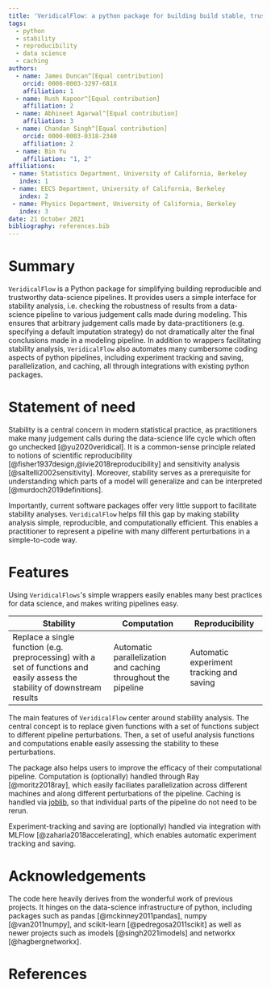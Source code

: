 ```yaml
---
title: 'VeridicalFlow: a python package for building build stable, trustworthy data-science pipelines'
tags:
  - python
  - stability
  - reproducibility
  - data science
  - caching
authors:
  - name: James Duncan^[Equal contribution]
    orcid: 0000-0003-3297-681X
    affiliation: 1
  - name: Rush Kapoor^[Equal contribution]
    affiliation: 2
  - name: Abhineet Agarwal^[Equal contribution]
    affiliation: 3
  - name: Chandan Singh^[Equal contribution]
    orcid: 0000-0003-0318-2340
    affiliation: 2
  - name: Bin Yu
    affiliation: "1, 2"
affiliations:
 - name: Statistics Department, University of California, Berkeley
   index: 1
 - name: EECS Department, University of California, Berkeley
   index: 2
 - name: Physics Department, University of California, Berkeley
   index: 3
date: 21 October 2021
bibliography: references.bib
---
```


# Summary

`VeridicalFlow` is a Python package for simplifying building reproducible and trustworthy data-science pipelines.
It provides users a simple interface for stability analysis, i.e. checking the robustness of results from a data-science pipeline to various judgement calls made during modeling.
This ensures that arbitrary judgement calls made by data-practitioners (e.g. specifying a default imputation strategy) do not dramatically alter the final conclusions made in a modeling pipeline.
In addition to wrappers facilitating stability analysis, `VeridicalFlow` also automates many cumbersome coding aspects of python pipelines, including experiment tracking and saving, parallelization, and caching, all through integrations with existing python packages.

# Statement of need

Stability is a central concern in modern statistical practice, as practitioners make many judgement calls during the data-science life cycle which often go unchecked [@yu2020veridical].  It is a common-sense principle related to notions of scientific reproducibility [@fisher1937design,@ivie2018reproducibility] and sensitivity analysis [@saltelli2002sensitivity]. Moreover, stability serves as a prerequisite for understanding which parts of a model will generalize and can be interpreted [@murdoch2019definitions].

Importantly, current software packages offer very little support to facilitate stability analyses. `VeridicalFlow` helps fill this gap by making stability analysis simple, reproducible, and computationally efficient. This enables a practitioner to represent a pipeline with many different perturbations in a simple-to-code way. 

# Features

Using `VeridicalFlows`'s simple wrappers easily enables many best practices for data science, and makes writing pipelines easy.

| Stability                                                    | Computation                                                  | Reproducibility                          |
| ------------------------------------------------------------ | ------------------------------------------------------------ | ---------------------------------------- |
| Replace a single function (e.g. preprocessing) with a set of functions and easily assess the stability of downstream results | Automatic parallelization and caching throughout the pipeline | Automatic experiment tracking and saving |



The main features of `VeridicalFlow` center around stability analysis. The central concept is to replace given functions with a set of functions subject to different pipeline perturbations. Then, a set of useful analysis functions and computations enable easily assessing the stability to these perturbations.

The package also helps users to improve the efficacy of their computational pipeline. Computation is (optionally) handled through Ray [@moritz2018ray], which easily faciliates parallelization across different machines and along different perturbations of the pipeline. Caching is handled via [joblib](https://joblib.readthedocs.io/en/latest/), so that individual parts of the pipeline do not need to be rerun.

Experiment-tracking and saving are (optionally) handled via integration with MLFlow [@zaharia2018accelerating], which enables automatic experiment tracking and saving.

# Acknowledgements

The code here heavily derives from the wonderful work of previous projects. It hinges on the data-science infrastructure of python, including packages such as pandas [@mckinney2011pandas], numpy [@van2011numpy], and scikit-learn [@pedregosa2011scikit] as well as newer projects such as imodels [@singh2021imodels] and networkx [@hagbergnetworkx].

# References